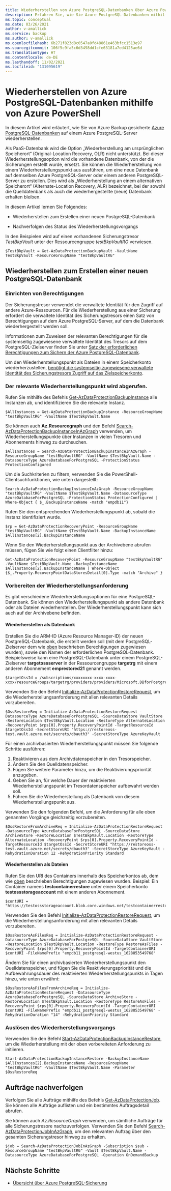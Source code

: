 ```yaml
---
title: Wiederherstellen von Azure PostgreSQL-Datenbanken über Azure PowerShell
description: Erfahren Sie, wie Sie Azure PostgreSQL-Datenbanken mithilfe von Azure PowerShell wiederherstellen.
ms.topic: conceptual
ms.date: 03/26/2021
author: v-amallick
ms.service: backup
ms.author: v-amallick
ms.openlocfilehash: 6b271f823d8c0547a0fd48861e463bfcc1513e97
ms.sourcegitcommit: 106f5c9fa5c6d3498dd1cfe63181a7ed4125ae6d
ms.translationtype: HT
ms.contentlocale: de-DE
ms.lasthandoff: 11/02/2021
ms.locfileid: "131095619"
---
```

# <a name="restore-azure-postgresql-databases-using-azure-powershell"></a>Wiederherstellen von Azure PostgreSQL-Datenbanken mithilfe von Azure PowerShell

In diesem Artikel wird erläutert, wie Sie von Azure Backup gesicherte [Azure PostgreSQL-Datenbanken](/azure/postgresql/overview#azure-database-for-postgresql---single-server) auf einem Azure PostgreSQL-Server wiederherstellen.

Als PaaS-Datenbank wird die Option „Wiederherstellung am ursprünglichen Speicherort“ (Original-Location Recovery, OLR) nicht unterstützt. Bei dieser Wiederherstellungsoption wird die vorhandene Datenbank, von der die Sicherungen erstellt wurde, ersetzt. Sie können die Wiederherstellung von einem Wiederherstellungspunkt aus ausführen, um eine neue Datenbank auf demselben Azure PostgreSQL-Server oder einem anderen PostgreSQL-Server zu erstellen. Dies wird als „Wiederherstellung an einem alternativen Speicherort“ (Alternate-Location Recovery, ALR) bezeichnet, bei der sowohl die Quelldatenbank als auch die wiederhergestellte (neue) Datenbank erhalten bleiben.

In diesem Artikel lernen Sie Folgendes:

- Wiederherstellen zum Erstellen einer neuen PostgreSQL-Datenbank

- Nachverfolgen des Status des Wiederherstellungsvorgangs

In den Beispielen wird auf einen vorhandenen Sicherungstresor _TestBkpVault_ unter der Ressourcengruppe _testBkpVaultRG_ verwiesen.

```azurepowershell-interactive
$TestBkpVault = Get-AzDataProtectionBackupVault -VaultName TestBkpVault -ResourceGroupName "testBkpVaultRG"
```

## <a name="restore-to-create-a-new-postgresql-database"></a>Wiederherstellen zum Erstellen einer neuen PostgreSQL-Datenbank

### <a name="set-up-permissions"></a>Einrichten von Berechtigungen

Der Sicherungstresor verwendet die verwaltete Identität für den Zugriff auf andere Azure-Ressourcen. Für die Wiederherstellung aus einer Sicherung erfordert die verwaltete Identität des Sicherungstresors einen Satz von Berechtigungen auf dem Azure PostgreSQL-Server, auf dem die Datenbank wiederhergestellt werden soll.

Informationen zum Zuweisen der relevanten Berechtigungen für die systemseitig zugewiesene verwaltete Identität des Tresors auf dem PostgreSQL-Zielserver finden Sie unter [Satz der erforderlichen Berechtigungen zum Sichern der Azure PostgreSQL-Datenbank](/azure/backup/backup-azure-database-postgresql-overview#set-of-permissions-needed-for-azure-postgresql-database-restore).

Um den Wiederherstellungspunkt als Dateien in einem Speicherkonto wiederherzustellen, [benötigt die systemseitig zugewiesene verwaltete Identität des Sicherungstresors Zugriff auf das Zielspeicherkonto](/azure/backup/restore-azure-database-postgresql#restore-permissions-on-the-target-storage-account).

### <a name="fetching-the-relevant-recovery-point"></a>Der relevante Wiederherstellungspunkt wird abgerufen.

Rufen Sie mithilfe des Befehls [Get-AzDataProtectionBackupInstance](/powershell/module/az.dataprotection/get-azdataprotectionbackupinstance?view=azps-5.7.0&preserve-view=true) alle Instanzen ab, und identifizieren Sie die relevante Instanz.

```azurepowershell-interactive
$AllInstances = Get-AzDataProtectionBackupInstance -ResourceGroupName "testBkpVaultRG" -VaultName $TestBkpVault.Name
```

Sie können auch **Az.Resourcegraph** und den Befehl [Search-AzDataProtectionBackupInstanceInAzGraph](/powershell/module/az.dataprotection/search-azdataprotectionbackupinstanceinazgraph?view=azps-5.7.0&preserve-view=true) verwenden, um Wiederherstellungspunkte über Instanzen in vielen Tresoren und Abonnements hinweg zu durchsuchen.

```azurepowershell-interactive
$AllInstances = Search-AzDataProtectionBackupInstanceInAzGraph -ResourceGroupName "testBkpVaultRG" -VaultName $TestBkpVault.Name -DatasourceType AzureDatabaseForPostgreSQL -ProtectionStatus ProtectionConfigured
```

Um die Suchkriterien zu filtern, verwenden Sie die PowerShell-Clientsuchfunktionen, wie unten dargestellt:

```azurepowershell-interactive
Search-AzDataProtectionBackupInstanceInAzGraph -ResourceGroupName "testBkpVaultRG" -VaultName $TestBkpVault.Name -DatasourceType AzureDatabaseForPostgreSQL -ProtectionStatus ProtectionConfigured | Where-Object { $_.BackupInstanceName -match "empdb11"}
```

Rufen Sie den entsprechenden Wiederherstellungspunkt ab, sobald die Instanz identifiziert wurde.

```azurepowershell-interactive
$rp = Get-AzDataProtectionRecoveryPoint -ResourceGroupName "testBkpVaultRG" -VaultName $TestBkpVault.Name -BackupInstanceName $AllInstances[2].BackupInstanceName
```

Wenn Sie den Wiederherstellungspunkt aus der Archivebene abrufen müssen, fügen Sie wie folgt einen Clientfilter hinzu:

```azurepowershell-interactive
Get-AzDataProtectionRecoveryPoint -ResourceGroupName "testBkpVaultRG" -VaultName $TestBkpVault.Name -BackupInstanceName $AllInstances[2].BackupInstanceName | Where-Object {$_.Property.RecoveryPointDataStoresDetail[0].Type -match "Archive" }
```

### <a name="prepare-the-restore-request"></a>Vorbereiten der Wiederherstellungsanforderung

Es gibt verschiedene Wiederherstellungsoptionen für eine PostgreSQL-Datenbank. Sie können den Wiederherstellungspunkt als andere Datenbank oder als Dateien wiederherstellen. Der Wiederherstellungspunkt kann sich auch auf der Archivebene befinden.

#### <a name="restore-as-database"></a>Wiederherstellen als Datenbank

Erstellen Sie die ARM-ID (Azure Resource Manager-ID) der neuen PostgreSQL-Datenbank, die erstellt werden soll (mit dem PostgreSQL-Zielserver dem wie [oben](#set-up-permissions) beschrieben Berechtigungen zugewiesen wurden), sowie den Namen der erforderlichen PostgreSQL-Datenbank. Beispielsweise kann eine PostgreSQL-Datenbank unter einem PostgreSQL-Zielserver **targetossserver** in der Ressourcengruppe **targetrg** mit einem anderen Abonnement **emprestored21** genannt werden.

```azurepowershell-interactive
$targetOssId = /subscriptions/xxxxxxxx-xxxx-xxxx-xxxx/resourceGroups/targetrg/providers/providers/Microsoft.DBforPostgreSQL/servers/targetossserver/databases/emprestored21
```

Verwenden Sie den Befehl [Initialize-AzDataProtectionRestoreRequest](/powershell/module/az.dataprotection/initialize-azdataprotectionrestorerequest?view=azps-5.7.0&preserve-view=true), um die Wiederherstellungsanforderung mit allen relevanten Details vorzubereiten.

```azurepowershell-interactive
$OssRestoreReq = Initialize-AzDataProtectionRestoreRequest -DatasourceType AzureDatabaseForPostgreSQL -SourceDataStore VaultStore -RestoreLocation $TestBkpVault.Location -RestoreType AlternateLocation -RecoveryPoint $rps[0].Property.RecoveryPointId -TargetResourceId $targetOssId -SecretStoreURI "https://restoreoss-test.vault.azure.net/secrets/dbauth3" -SecretStoreType AzureKeyVault
```

Für einen archivbasierten Wiederherstellungspunkt müssen Sie folgende Schritte ausführen:

1. Reaktivieren aus dem Archivdatenspeicher in den Tresorspeicher.
1. Ändern Sie den Quelldatenspeicher.
1. Fügen Sie weitere Parameter hinzu, um die Reaktivierungspriorität anzugeben.
1. Geben Sie an, für welche Dauer der reaktivierten Wiederherstellungspunkt im Tresordatenspeicher aufbewahrt werden soll.
1. Führen Sie die Wiederherstellung als Datenbank von diesem Wiederherstellungspunkt aus.

Verwenden Sie den folgenden Befehl, um die Anforderung für alle oben genannten Vorgänge gleichzeitig vorzubereiten.

```azurepowershell-interactive
$OssRestoreFromArchiveReq = Initialize-AzDataProtectionRestoreRequest -DatasourceType AzureDatabaseForPostgreSQL -SourceDataStore ArchiveStore -RestoreLocation $TestBkpVault.Location -RestoreType AlternateLocation -RecoveryPoint $rps[0].Property.RecoveryPointId -TargetResourceId $targetOssId -SecretStoreURI "https://restoreoss-test.vault.azure.net/secrets/dbauth3" -SecretStoreType AzureKeyVault -RehydrationDuration 12 -RehydrationPriority Standard
```

#### <a name="restore-as-files"></a>Wiederherstellen als Dateien

Rufen Sie den URI des Containers innerhalb des Speicherkontos ab, dem wie [oben](#set-up-permissions) beschrieben Berechtigungen zugewiesen wurden. Beispiel: Ein Container namens **testcontainerrestore** unter einem Speicherkonto **testossstorageaccount** mit einem anderen Abonnement.

```azurepowershell-interactive
$contURI = "https://testossstorageaccount.blob.core.windows.net/testcontainerrestore"
```

Verwenden Sie den Befehl [Initialize-AzDataProtectionRestoreRequest](/powershell/module/az.dataprotection/initialize-azdataprotectionrestorerequest?view=azps-5.7.0&preserve-view=true), um die Wiederherstellungsanforderung mit allen relevanten Details vorzubereiten.

```azurepowershell-interactive
$OssRestoreAsFilesReq = Initialize-AzDataProtectionRestoreRequest -DatasourceType AzureDatabaseForPostgreSQL -SourceDataStore VaultStore -RestoreLocation $TestBkpVault.Location -RestoreType RestoreAsFiles -RecoveryPoint $rps[0].Property.RecoveryPointId -TargetContainerURI $contURI -FileNamePrefix "empdb11_postgresql-westus_1628853549768" 
```

Ändern Sie für einen archivbasierten Wiederherstellungspunkt den Quelldatenspeicher, und fügen Sie die Reaktivierungspriorität und die Aufbewahrungsdauer des reaktivierten Wiederherstellungspunkts in Tagen hinzu, wie unten erwähnt:

```azurepowershell-interactive
$OssRestoreAsFilesFromArchiveReq = Initialize-AzDataProtectionRestoreRequest -DatasourceType AzureDatabaseForPostgreSQL -SourceDataStore ArchiveStore -RestoreLocation $TestBkpVault.Location -RestoreType RestoreAsFiles -RecoveryPoint $rps[0].Property.RecoveryPointId -TargetContainerURI $contURI -FileNamePrefix "empdb11_postgresql-westus_1628853549768" -RehydrationDuration "14" -RehydrationPriority Standard
```

### <a name="trigger-the-restore"></a>Auslösen des Wiederherstellungsvorgangs

Verwenden Sie den Befehl [Start-AzDataProtectionBackupInstanceRestore](/powershell/module/az.dataprotection/start-azdataprotectionbackupinstancerestore?view=azps-5.7.0&preserve-view=true), um die Wiederherstellung mit der oben vorbereiteten Anforderung zu initiieren.

```azurepowershell-interactive
Start-AzDataProtectionBackupInstanceRestore -BackupInstanceName $AllInstances[2].BackupInstanceName -ResourceGroupName "testBkpVaultRG" -VaultName $TestBkpVault.Name -Parameter $OssRestoreReq
```

## <a name="tracking-job"></a>Aufträge nachverfolgen

Verfolgen Sie alle Aufträge mithilfe des Befehls [Get-AzDataProtectionJob](/powershell/module/az.dataprotection/get-azdataprotectionjob?view=azps-5.7.0&preserve-view=true). Sie können alle Aufträge auflisten und ein bestimmtes Auftragsdetail abrufen.

Sie können auch *Az.ResourceGraph* verwenden, um sämtliche Aufträge für alle Sicherungstresore nachzuverfolgen. Verwenden Sie den Befehl [Search-AzDataProtectionJobInAzGraph](/powershell/module/az.dataprotection/search-azdataprotectionjobinazgraph?view=azps-5.7.0&preserve-view=true), um den relevanten Auftrag über den gesamten Sicherungstresor hinweg zu erhalten.

```azurepowershell-interactive
$job = Search-AzDataProtectionJobInAzGraph -Subscription $sub -ResourceGroupName "testBkpVaultRG" -Vault $TestBkpVault.Name -DatasourceType AzureDatabaseForPostgreSQL -Operation OnDemandBackup
```

## <a name="next-steps"></a>Nächste Schritte

- [Übersicht über Azure PostgreSQL-Sicherung](backup-azure-database-postgresql-overview.md)
